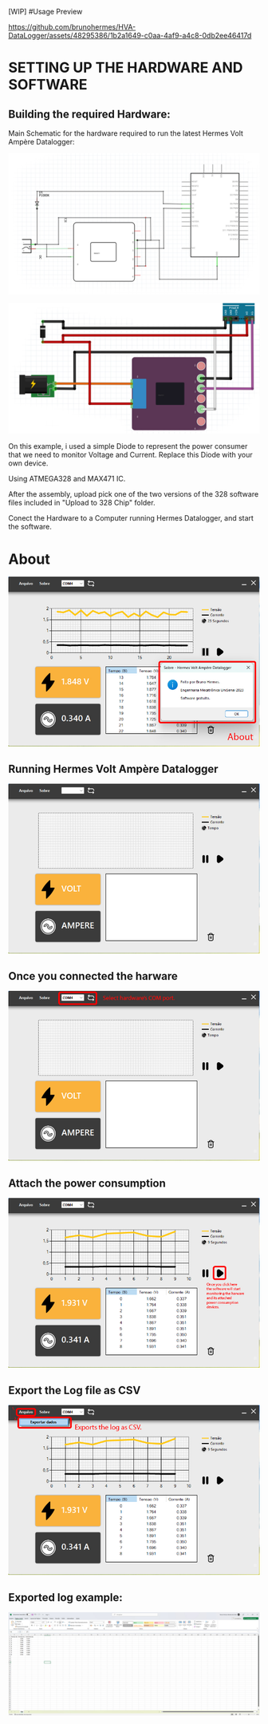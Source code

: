 [WIP]
#Usage Preview

https://github.com/brunohermes/HVA-DataLogger/assets/48295386/1b2a1649-c0aa-4af9-a4c8-0db2ee46417d


# SETTING UP THE HARDWARE AND SOFTWARE

## Building the required Hardware:

Main Schematic for the hardware required to run the latest Hermes Volt Ampère Datalogger:


![Schematic](Screenshots/hardware.jpg)

![Schematic](Screenshots/hardware2.jpg)

On this example, i used a simple Diode to represent the power consumer that we need to monitor Voltage and Current.
Replace this Diode with your own device.
 




Using ATMEGA328 and MAX471 IC.

After the assembly, upload pick one of the two versions of the 328 software files included in "Upload to 328 Chip" folder.

Conect the Hardware to a Computer running Hermes Datalogger, and start the software.

# About
![Wx64Software](Screenshots/about.jpg)

## Running Hermes Volt Ampère Datalogger
![Wx64Software](Screenshots/main.jpg)

## Once you connected the harware
![Wx64Software](Screenshots/step1.jpg)

## Attach the power consumption
![Wx64Software](Screenshots/step2.jpg)

## Export the Log file as CSV
![Wx64Software](Screenshots/step3.jpg)

## Exported log example:
![Wx64Software](Screenshots/csvlogex.jpg)
